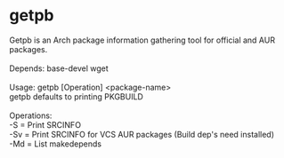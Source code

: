 # getpb<br>

Getpb is an Arch package information gathering tool for official and AUR packages. 	<br>
											<br>
Depends: base-devel wget								<br>
											<br>
Usage: getpb [Operation] \<package-name\>						<br>
 getpb defaults to printing PKGBUILD							<br>
											<br>
 Operations:										<br>
	-S  = Print SRCINFO								<br>
	-Sv = Print SRCINFO for VCS AUR packages (Build dep's need installed)		<br>
	-Md = List makedepends 								<br>
											<br>

